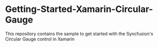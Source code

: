 # Getting-Started-Xamarin-Circular-Gauge
This repository contains the sample to get started with the Syncfusion's Circular Gauge control in Xamarin
